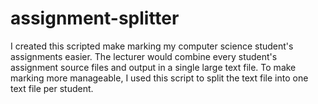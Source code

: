 # assignment-splitter
I created this scripted make marking my computer science student's assignments easier. The lecturer would combine every student's assignment source files and output in a single large text file. To make marking more manageable, I used this script to split the text file into one text file per student.
